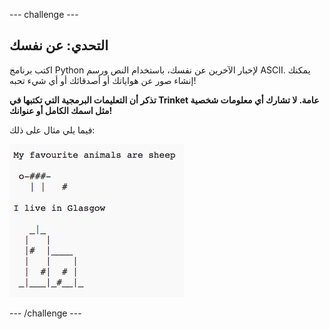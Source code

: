 \--- challenge \---

## التحدي: عن نفسك

اكتب برنامج Python لإخبار الآخرين عن نفسك، باستخدام النص ورسم ASCII. يمكنك إنشاء صور عن هواياتك أو أصدقائك أو أي شيء تحبه!

**تذكر أن التعليمات البرمجية التي تكتبها في Trinket عامة. لا تشارك أي معلومات شخصية مثل اسمك الكامل أو عنوانك!**

فيما يلي مثال على ذلك:

![screenshot](images/me-about.png)

\--- /challenge \---